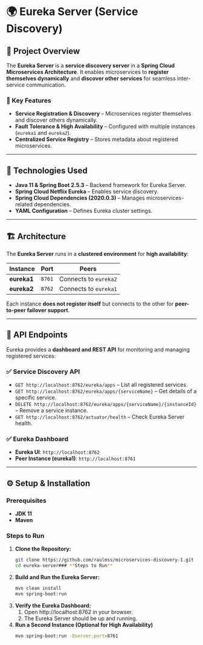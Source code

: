 # 🌍 Eureka Server (Service Discovery)

## 📌 Project Overview
The **Eureka Server** is a **service discovery server** in a **Spring Cloud Microservices Architecture**. It enables microservices to **register themselves dynamically** and **discover other services** for seamless inter-service communication.

### **🔹 Key Features**
- **Service Registration & Discovery** – Microservices register themselves and discover others dynamically.
- **Fault Tolerance & High Availability** – Configured with multiple instances (`eureka1` and `eureka2`).
- **Centralized Service Registry** – Stores metadata about registered microservices.

---

## 🚀 Technologies Used
- **Java 11 & Spring Boot 2.5.3** – Backend framework for Eureka Server.
- **Spring Cloud Netflix Eureka** – Enables service discovery.
- **Spring Cloud Dependencies (2020.0.3)** – Manages microservices-related dependencies.
- **YAML Configuration** – Defines Eureka cluster settings.

---

## 🏗️ Architecture

The **Eureka Server** runs in a **clustered environment** for **high availability**:

| **Instance**   | **Port** | **Peers** |
|---------------|---------|-----------|
| **eureka1**   | `8761`  | Connects to `eureka2` |
| **eureka2**   | `8762`  | Connects to `eureka1` |

Each instance **does not register itself** but connects to the other for **peer-to-peer failover support**.

---

## 📡 API Endpoints

Eureka provides a **dashboard and REST API** for monitoring and managing registered services:

### **✅ Service Discovery API**
- `GET http://localhost:8762/eureka/apps` – List all registered services.
- `GET http://localhost:8762/eureka/apps/{serviceName}` – Get details of a specific service.
- `DELETE http://localhost:8762/eureka/apps/{serviceName}/{instanceId}` – Remove a service instance.
- `GET http://localhost:8762/actuator/health` – Check Eureka Server health.

### **✅ Eureka Dashboard**
- **Eureka UI**: `http://localhost:8762`
- **Peer Instance (eureka1)**: `http://localhost:8761`

---

## ⚙️ Setup & Installation

### **Prerequisites**
- **JDK 11**
- **Maven**

### **Steps to Run**
1. **Clone the Repository:**
   ```sh
   git clone https://github.com/raulmss/microservices-discovery-1.git
   cd eureka-server### **Steps to Run**

2. **Build and Run the Eureka Server:**
   ```sh
   mvn clean install
   mvn spring-boot:run

2. **Verify the Eureka Dashboard:**
    1. Open http://localhost:8762 in your browser.
    2. The Eureka Server should be up and running.
4. **Run a Second Instance (Optional for High Availability)**
    ```sh
    mvn spring-boot:run -Dserver.port=8761
